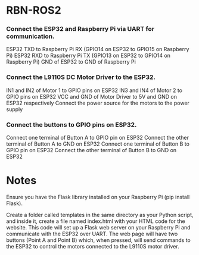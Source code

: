 # RBN-ROS2

### Connect the ESP32 and Raspberry Pi via UART for communication.
ESP32 TXD to Raspberry Pi RX (GPIO14 on ESP32 to GPIO15 on Raspberry Pi)
ESP32 RXD to Raspberry Pi TX (GPIO13 on ESP32 to GPIO14 on Raspberry Pi)
GND of ESP32 to GND of Raspberry Pi

### Connect the L9110S DC Motor Driver to the ESP32.

IN1 and IN2 of Motor 1 to GPIO pins on ESP32
IN3 and IN4 of Motor 2 to GPIO pins on ESP32
VCC and GND of Motor Driver to 5V and GND on ESP32 respectively
Connect the power source for the motors to the power supply


### Connect the buttons to GPIO pins on ESP32.

Connect one terminal of Button A to GPIO pin on ESP32
Connect the other terminal of Button A to GND on ESP32
Connect one terminal of Button B to GPIO pin on ESP32
Connect the other terminal of Button B to GND on ESP32

# Notes
Ensure you have the Flask library installed on your Raspberry Pi (pip install Flask).

Create a folder called templates in the same directory as your Python script, and inside it, create a file named index.html with your HTML code for the website.
This code will set up a Flask web server on your Raspberry Pi and communicate with the ESP32 over UART. The web page will have two buttons (Point A and Point B) which, when pressed, will send commands to the ESP32 to control the motors connected to the L9110S motor driver.

